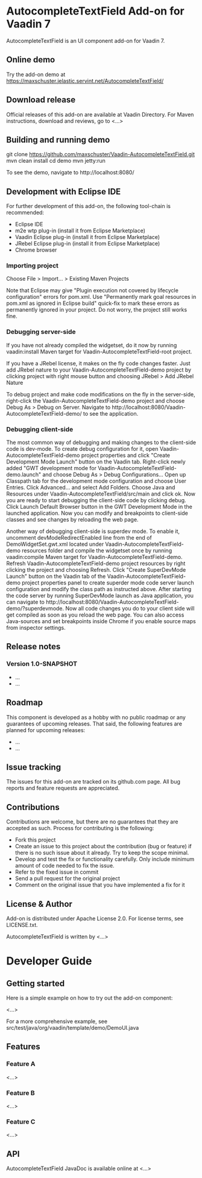 # AutocompleteTextField Add-on for Vaadin 7

AutocompleteTextField is an UI component add-on for Vaadin 7.

## Online demo

Try the add-on demo at https://maxschuster.jelastic.servint.net/AutocompleteTextField/

## Download release

Official releases of this add-on are available at Vaadin Directory. For Maven instructions, download and reviews, go to <...>

## Building and running demo

git clone https://github.com/maxschuster/Vaadin-AutocompleteTextField.git
mvn clean install
cd demo
mvn jetty:run

To see the demo, navigate to http://localhost:8080/

## Development with Eclipse IDE

For further development of this add-on, the following tool-chain is recommended:
- Eclipse IDE
- m2e wtp plug-in (install it from Eclipse Marketplace)
- Vaadin Eclipse plug-in (install it from Eclipse Marketplace)
- JRebel Eclipse plug-in (install it from Eclipse Marketplace)
- Chrome browser

### Importing project

Choose File > Import... > Existing Maven Projects

Note that Eclipse may give "Plugin execution not covered by lifecycle configuration" errors for pom.xml. Use "Permanently mark goal resources in pom.xml as ignored in Eclipse build" quick-fix to mark these errors as permanently ignored in your project. Do not worry, the project still works fine. 

### Debugging server-side

If you have not already compiled the widgetset, do it now by running vaadin:install Maven target for Vaadin-AutocompleteTextField-root project.

If you have a JRebel license, it makes on the fly code changes faster. Just add JRebel nature to your Vaadin-AutocompleteTextField-demo project by clicking project with right mouse button and choosing JRebel > Add JRebel Nature

To debug project and make code modifications on the fly in the server-side, right-click the Vaadin-AutocompleteTextField-demo project and choose Debug As > Debug on Server. Navigate to http://localhost:8080/Vaadin-AutocompleteTextField-demo/ to see the application.

### Debugging client-side

The most common way of debugging and making changes to the client-side code is dev-mode. To create debug configuration for it, open Vaadin-AutocompleteTextField-demo project properties and click "Create Development Mode Launch" button on the Vaadin tab. Right-click newly added "GWT development mode for Vaadin-AutocompleteTextField-demo.launch" and choose Debug As > Debug Configurations... Open up Classpath tab for the development mode configuration and choose User Entries. Click Advanced... and select Add Folders. Choose Java and Resources under Vaadin-AutocompleteTextField/src/main and click ok. Now you are ready to start debugging the client-side code by clicking debug. Click Launch Default Browser button in the GWT Development Mode in the launched application. Now you can modify and breakpoints to client-side classes and see changes by reloading the web page. 

Another way of debugging client-side is superdev mode. To enable it, uncomment devModeRedirectEnabled line from the end of DemoWidgetSet.gwt.xml located under Vaadin-AutocompleteTextField-demo resources folder and compile the widgetset once by running vaadin:compile Maven target for Vaadin-AutocompleteTextField-demo. Refresh Vaadin-AutocompleteTextField-demo project resources by right clicking the project and choosing Refresh. Click "Create SuperDevMode Launch" button on the Vaadin tab of the Vaadin-AutocompleteTextField-demo project properties panel to create superder mode code server launch configuration and modify the class path as instructed above. After starting the code server by running SuperDevMode launch as Java application, you can navigate to http://localhost:8080/Vaadin-AutocompleteTextField-demo/?superdevmode. Now all code changes you do to your client side will get compiled as soon as you reload the web page. You can also access Java-sources and set breakpoints inside Chrome if you enable source maps from inspector settings. 

 
## Release notes

### Version 1.0-SNAPSHOT
- ...
- ...

## Roadmap

This component is developed as a hobby with no public roadmap or any guarantees of upcoming releases. That said, the following features are planned for upcoming releases:
- ...
- ...

## Issue tracking

The issues for this add-on are tracked on its github.com page. All bug reports and feature requests are appreciated. 

## Contributions

Contributions are welcome, but there are no guarantees that they are accepted as such. Process for contributing is the following:
- Fork this project
- Create an issue to this project about the contribution (bug or feature) if there is no such issue about it already. Try to keep the scope minimal.
- Develop and test the fix or functionality carefully. Only include minimum amount of code needed to fix the issue.
- Refer to the fixed issue in commit
- Send a pull request for the original project
- Comment on the original issue that you have implemented a fix for it

## License & Author

Add-on is distributed under Apache License 2.0. For license terms, see LICENSE.txt.

AutocompleteTextField is written by <...>

# Developer Guide

## Getting started

Here is a simple example on how to try out the add-on component:

<...>

For a more comprehensive example, see src/test/java/org/vaadin/template/demo/DemoUI.java

## Features

### Feature A

<...>

### Feature B

<...>

### Feature C

<...>

## API

AutocompleteTextField JavaDoc is available online at <...>